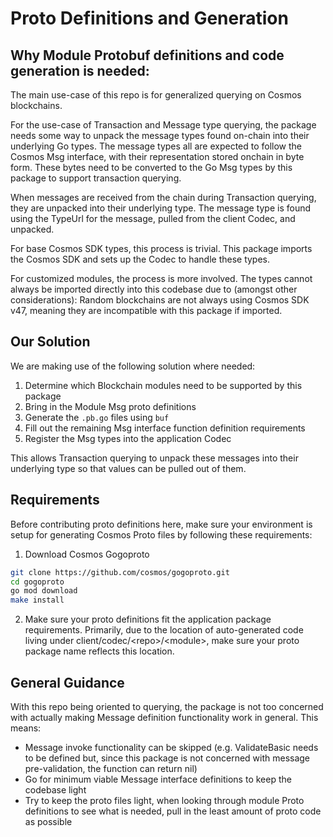# Proto Definitions and Generation

## Why Module Protobuf definitions and code generation is needed:

The main use-case of this repo is for generalized querying on Cosmos blockchains.

For the use-case of Transaction and Message type querying, the package needs some way to unpack the message types found on-chain into their underlying Go types. The message types all are expected to follow the Cosmos Msg interface, with their representation stored onchain in byte form. These bytes need to be converted to the Go Msg types by this package to support transaction querying.

When messages are received from the chain during Transaction querying, they are unpacked into their underlying type. The message type is found using the TypeUrl for the message, pulled from the client Codec, and unpacked.

For base Cosmos SDK types, this process is trivial. This package imports the Cosmos SDK and sets up the Codec to handle these types.

For customized modules, the process is more involved. The types cannot always be imported directly into this codebase due to (amongst other considerations): Random blockchains are not always using Cosmos SDK v47, meaning they are incompatible with this package if imported.

## Our Solution

We are making use of the following solution where needed:

1. Determine which Blockchain modules need to be supported by this package
2. Bring in the Module Msg proto definitions
3. Generate the `.pb.go` files using `buf`
4. Fill out the remaining Msg interface function definition requirements
5. Register the Msg types into the application Codec

This allows Transaction querying to unpack these messages into their underlying type so that values can be pulled out of them.

## Requirements

Before contributing proto definitions here, make sure your environment is setup for generating Cosmos Proto files by following these requirements:

1. Download Cosmos Gogoproto

```sh
git clone https://github.com/cosmos/gogoproto.git
cd gogoproto
go mod download
make install
```

2. Make sure your proto definitions fit the application package requirements. Primarily, due to the location of auto-generated code living under client/codec/\<repo\>/\<module\>, make sure your proto package name reflects this location.

## General Guidance

With this repo being oriented to querying, the package is not too concerned with actually making Message definition functionality work in general. This means:

* Message invoke functionality can be skipped (e.g. ValidateBasic needs to be defined but, since this package is not concerned with message pre-validation, the function can return nil)
* Go for minimum viable Message interface definitions to keep the codebase light
* Try to keep the proto files light, when looking through module Proto definitions to see what is needed, pull in the least amount of proto code as possible